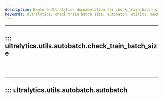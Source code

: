 ```yaml
---
description: Explore Ultralytics documentation for check_train_batch_size utility in the autobatch module. Understand how it could improve your machine learning process.
keywords: Ultralytics, check_train_batch_size, autobatch, utility, machine learning, documentation
---
```


---
## ::: ultralytics.utils.autobatch.check_train_batch_size
<br><br>

---
## ::: ultralytics.utils.autobatch.autobatch
<br><br>
